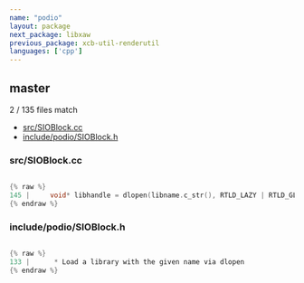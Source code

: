 ```yaml
---
name: "podio"
layout: package
next_package: libxaw
previous_package: xcb-util-renderutil
languages: ['cpp']
---
```

## master
2 / 135 files match

 - [src/SIOBlock.cc](#srcsioblockcc)
 - [include/podio/SIOBlock.h](#includepodiosioblockh)

### src/SIOBlock.cc

```cpp

{% raw %}
145 |     void* libhandle = dlopen(libname.c_str(), RTLD_LAZY | RTLD_GLOBAL);
{% endraw %}

```
### include/podio/SIOBlock.h

```cpp

{% raw %}
133 |      * Load a library with the given name via dlopen
{% endraw %}

```